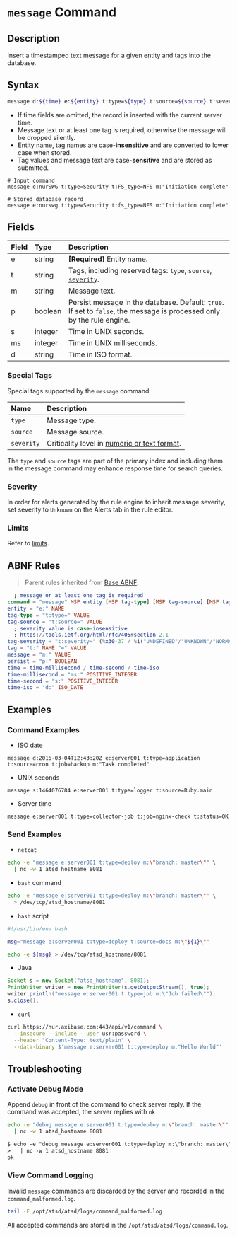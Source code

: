 # `message` Command

## Description

Insert a timestamped text message for a given entity and tags into the database.

## Syntax

```bash
message d:${time} e:${entity} t:type=${type} t:source=${source} t:severity=${severity} t:${tag-name}=${tag-value} m:${message}
```

* If time fields are omitted, the record is inserted with the current server time.
* Message text or at least one tag is required, otherwise the message will be dropped silently.
* Entity name, tag names are case-**insensitive** and are converted to lower case when stored.
* Tag values and message text are case-**sensitive** and are stored as submitted.

```ls
# Input command
message e:nurSWG t:type=Security t:FS_type=NFS m:"Initiation complete"

# Stored database record
message e:nurswg t:type=Security t:fs_type=NFS m:"Initiation complete"
```

## Fields

| **Field** | **Type** | **Description** |
|:---|:---|:---|
| e         | string       | **[Required]** Entity name. |
| t         | string       | Tags, including reserved tags: `type`, `source`, [`severity`](../../api/data/severity.md). |
| m         | string       | Message text. |
| p         | boolean      | Persist message in the database. Default: `true`.<br>If set to `false`, the message is processed only by the rule engine. |
| s         | integer      | Time in UNIX seconds. |
| ms        | integer      | Time in UNIX milliseconds. |
| d         | string       | Time in ISO format. |

### Special Tags

Special tags supported by the `message` command:

| **Name** | **Description** |
|:---|:---|
| `type` | Message type. |
| `source` | Message source. |
| `severity` | Criticality level in [numeric or text format](#severity). |

The `type` and `source` tags are part of the primary index and including them in the message command may enhance response time for search queries.

### Severity

In order for alerts generated by the rule engine to inherit message severity, set severity to `Unknown` on the Alerts tab in the rule editor.

### Limits

Refer to [limits](README.md#command-limits).

## ABNF Rules

> Parent rules inherited from [Base ABNF](base-abnf.md).

```elm
  ; message or at least one tag is required
command = "message" MSP entity [MSP tag-type] [MSP tag-source] [MSP tag-severity] *(MSP tag) [MSP time] [MSP persist] [MSP message]
entity = "e:" NAME
tag-type = "t:type=" VALUE
tag-source = "t:source=" VALUE
  ; severity value is case-insensitive
  ; https://tools.ietf.org/html/rfc7405#section-2.1
tag-severity = "t:severity=" (%x30-37 / %i("UNDEFINED"/"UNKNOWN"/"NORMAL"/"WARNING"/"MINOR"/"MAJOR"/"CRITICAL"/"FATAL") )
tag = "t:" NAME "=" VALUE
message = "m:" VALUE
persist = "p:" BOOLEAN
time = time-millisecond / time-second / time-iso
time-millisecond = "ms:" POSITIVE_INTEGER
time-second = "s:" POSITIVE_INTEGER
time-iso = "d:" ISO_DATE
```

## Examples

### Command Examples

* ISO date

```ls
message d:2016-03-04T12:43:20Z e:server001 t:type=application t:source=cron t:job=backup m:"Task completed"
```

* UNIX seconds

```ls
message s:1464076784 e:server001 t:type=logger t:source=Ruby.main
```

* Server time

```ls
message e:server001 t:type=collector-job t:job=nginx-check t:status=OK
```

### Send Examples

* `netcat`

```bash
echo -e "message e:server001 t:type=deploy m:\"branch: master\"" \
  | nc -w 1 atsd_hostname 8081
```

* `bash` command

```bash
echo -e "message e:server001 t:type=deploy m:\"branch: master\"" \
  > /dev/tcp/atsd_hostname/8081
```

* `bash` script

```bash
#!/usr/bin/env bash

msg="message e:server001 t:type=deploy t:source=docs m:\"${1}\""

echo -e ${msg} > /dev/tcp/atsd_hostname/8081
```

* Java

```java
Socket s = new Socket("atsd_hostname", 8081);
PrintWriter writer = new PrintWriter(s.getOutputStream(), true);
writer.println("message e:server001 t:type=job m:\"Job failed\"");
s.close();
```

* `curl`

```bash
curl https://nur.axibase.com:443/api/v1/command \
  --insecure --include --user usr:password \
  --header "Content-Type: text/plain" \
  --data-binary $'message e:server001 t:type=deploy m:"Hello World"'
```

## Troubleshooting

### Activate Debug Mode

Append `debug` in front of the command to check server reply. If the command was accepted, the server replies with `ok`

```bash
echo -e "debug message e:server001 t:type=deploy m:\"branch: master\"" \
  | nc -w 1 atsd_hostname 8081
```

```txt
$ echo -e "debug message e:server001 t:type=deploy m:\"branch: master\"" \
>   | nc -w 1 atsd_hostname 8081
ok
```

### View Command Logging

Invalid `message` commands are discarded by the server and recorded in the `command_malformed.log`.

```bash
tail -F /opt/atsd/atsd/logs/command_malformed.log
```

All accepted commands are stored in the `/opt/atsd/atsd/logs/command.log`.
